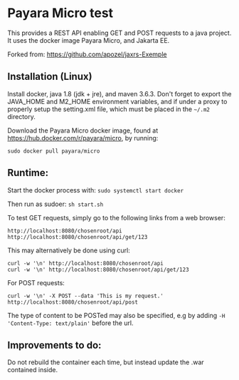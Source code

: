 # Payara Micro test

This provides a REST API enabling GET and POST requests to a java project. It uses the docker image Payara Micro, and Jakarta EE.

Forked from: <https://github.com/apozel/jaxrs-Exemple>


## Installation (Linux)

Install docker, java 1.8 (jdk + jre), and maven 3.6.3. Don't forget to export the JAVA_HOME and M2_HOME environment variables, and if under a proxy to properly setup the setting.xml file, which must be placed in the ```~/.m2``` directory.

Download the Payara Micro docker image, found at <https://hub.docker.com/r/payara/micro>, by running:

```
sudo docker pull payara/micro
```


## Runtime:

Start the docker process with: ```sudo systemctl start docker```

Then run as sudoer: ```sh start.sh ```

To test GET requests, simply go to the following links from a web browser:

```
http://localhost:8080/chosenroot/api
http://localhost:8080/chosenroot/api/get/123
```

This may alternatively be done using curl:

```
curl -w '\n' http://localhost:8080/chosenroot/api
curl -w '\n' http://localhost:8080/chosenroot/api/get/123
```

For POST requests:

```
curl -w '\n' -X POST --data 'This is my request.' http://localhost:8080/chosenroot/api/post
```

The type of content to be POSTed may also be specified, e.g by adding ```-H 'Content-Type: text/plain'``` before the url.


## Improvements to do:

Do not rebuild the container each time, but instead update the .war contained inside.
